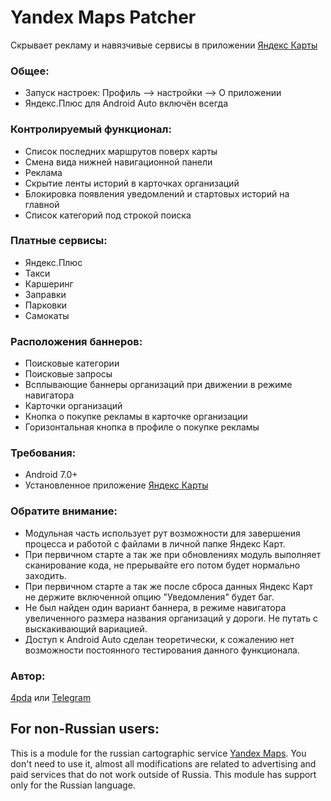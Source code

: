 # Yandex Maps Patcher
Скрывает рекламу и навязчивые сервисы в приложении [Яндекс Карты](https://apps.rustore.ru/app/ru.yandex.yandexmaps)

### Общее:
- Запуск настроек: Профиль —> настройки —> О приложении
- Яндекс.Плюс для Android Auto включён всегда

### Контролируемый функционал:
- Список последних маршрутов поверх карты
- Смена вида нижней навигационной панели
- Реклама
- Скрытие ленты историй в карточках организаций
- Блокировка появления уведомлений и стартовых историй на главной
- Список категорий под строкой поиска

### Платные сервисы:
- Яндекс.Плюс
- Такси
- Каршеринг
- Заправки
- Парковки
- Самокаты

### Расположения баннеров:
- Поисковые категории
- Поисковые запросы
- Всплывающие баннеры организаций при движении в режиме навигатора
- Карточки организаций
- Кнопка о покупке рекламы в карточке организации
- Горизонтальная кнопка в профиле о покупке рекламы

### Требования:
- Android 7.0+
- Установленное приложение [Яндекс Карты](https://apps.rustore.ru/app/ru.yandex.yandexmaps)

### Обратите внимание:
- Модульная часть использует рут возможности для завершения процесса и работой с файлами в личной папке Яндекс Карт.
- При первичном старте а так же при обновлениях модуль выполняет сканирование кода, не прерывайте его потом будет нормально заходить.
- При первичном старте а так же после сброса данных Яндекс Карт не держите включенной опцию "Уведомления" будет баг.
- Не был найден один вариант баннера, в режиме навигатора увеличенного размера названия организаций у дороги. Не путать с выскакивающий вариацией.
- Доступ к Android Auto сделан теоретически, к сожалению нет возможности постоянного тестирования данного функционала.

### Автор:
[4pda](https://4pda.to/forum/index.php?showtopic=603033) или [Telegram](https://t.me/lsposed_workshop)

## For non-Russian users:
This is a module for the russian cartographic service [Yandex Maps](https://play.google.com/store/apps/details?id=ru.yandex.yandexmaps).
You don't need to use it, almost all modifications are related to advertising and paid services that do not work outside of Russia. This module has support only for the Russian language.

